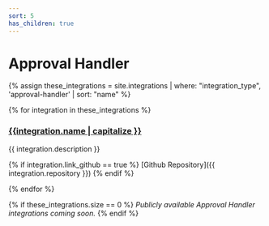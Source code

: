 ```yaml
---
sort: 5
has_children: true
---
```


# Approval Handler

{% assign these_integrations = site.integrations | where: "integration_type", 'approval-handler' | sort: "name" %}

{% for integration in these_integrations %}

<h3 style="display:flex">
    <a href="{{site.baseurl}}{{integration.url}}">{{integration.name | capitalize }}</a>
</h3>

{{ integration.description }}

{% if integration.link_github == true %}
[Github Repository]({{ integration.repository }})
{% endif %}

{% endfor %}

{% if these_integrations.size == 0 %}
_Publicly available Approval Handler integrations coming soon._
{% endif %}
